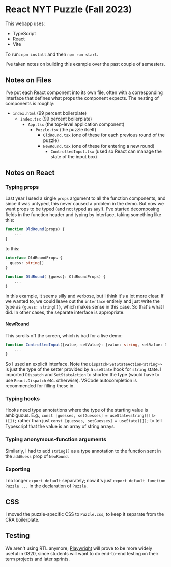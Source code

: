 # React NYT Puzzle (Fall 2023)

This webapp uses:
* TypeScript
* React
* Vite

To run: `npm install` and then `npm run start`.

I've taken notes on building this example over the past couple of semesters.

## Notes on Files 

I've put each React component into its own file, often with a corresponding interface that defines what props the component expects. The nesting of components is roughly:

- `index.html` (99 percent boilerplate)
  - `index.tsx` (99 percent boilerplate)
    - `App.tsx` (the top-level application component)
      - `Puzzle.tsx` (the puzzle itself)
        - `OldRound.tsx` (one of these for each previous round of the puzzle)
        - `NewRound.tsx` (one of these for entering a new round)
          - `ControlledInput.tsx` (used so React can manage the state of the input box)
  
## Notes on React 

### Typing props

Last year I used a single `props` argument to all the function components, and since it was untyped, this never caused a problem in the demo. But now we want props to be typed (and not typed as `any`!). I've started decomposing fields in the function header and typing by interface, taking something like this: 

```typescript
function OldRound(props) {
    ...
}
```
to this:
```typescript
interface OldRoundProps {
  guess: string[]
}

function OldRound( {guess}: OldRoundProps) {
    ...
}
```

In this example, it seems silly and verbose, but I think it's a lot more clear. If we wanted to, we could leave out the `interface` entirely and just write the type as `{guess: string[]}`, which makes sense in this case. So that's what I did. In other cases, the separate interface is appropriate.

#### NewRound

This scrolls off the screen, which is bad for a live demo:

```typescript
function ControlledInput({value, setValue}: {value: string, setValue: Dispatch<SetStateAction<string>>}) {
    ...
}
```

So I used an explicit interface. Note the `Dispatch<SetStateAction<string>>` is just the type of the setter provided by a `useState` hook for `string` state. I imported `Dispatch` and `SetStateAction` to shorten the type (would have to use `React.Dispatch` etc. otherwise). VSCode autocompletion is recommended for filling these in.

### Typing hooks

Hooks need type annotations where the type of the starting value is ambiguous. E.g., `const [guesses, setGuesses] = useState<string[][]>([]);` rather than just `const [guesses, setGuesses] = useState([]);` to tell Typescript that the value is an array of string arrays.

### Typing anonymous-function arguments

Similarly, I had to add `string[]` as a type annotation to the function sent in the `addGuess` prop of `NewRound`. 

### Exporting 

I no longer `export default` separately; now it's just `export default function Puzzle ...` in the declaration of `Puzzle`. 

## CSS

I moved the puzzle-specific CSS to `Puzzle.css`, to keep it separate from the CRA boilerplate.

## Testing 

We aren't using RTL anymore; [Playwright](https://playwright.dev) will prove to be more widely useful in 0320, since students will want to do end-to-end testing on their term projects and later sprints.
